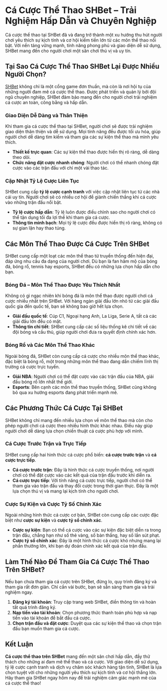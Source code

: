 # Cá Cược Thể Thao SHBet – Trải Nghiệm Hấp Dẫn và Chuyên Nghiệp

Cá cược thể thao tại SHBet đã và đang trở thành một xu hướng thu hút người chơi yêu thích sự kịch tính và cơ hội kiếm tiền lớn từ các môn thể thao nổi bật. Với nền tảng vững mạnh, tính năng phong phú và giao diện dễ sử dụng, SHBet mang đến cho người chơi một sân chơi thú vị và uy tín.

## Tại Sao Cá Cược Thể Thao SHBet Lại Được Nhiều Người Chọn?

[SHBet](https://shbetz.net/) không chỉ là một cổng game đơn thuần, mà còn là nơi hội tụ của những người đam mê cá cược thể thao. Được phát triển và quản lý bởi đội ngũ chuyên nghiệp, SHBet đảm bảo mang đến cho người chơi trải nghiệm cá cược an toàn, công bằng và hấp dẫn.

### Giao Diện Dễ Dàng và Thân Thiện

Khi tham gia cá cược thể thao tại SHBet, người chơi sẽ được trải nghiệm giao diện thân thiện và dễ sử dụng. Mọi tính năng đều được tối ưu hóa, giúp người chơi dễ dàng tìm kiếm và tham gia các sự kiện thể thao mà mình yêu thích.

- **Thiết kế trực quan**: Các sự kiện thể thao được hiển thị rõ ràng, dễ dàng theo dõi.
- **Chức năng đặt cược nhanh chóng**: Người chơi có thể nhanh chóng đặt cược vào các trận đấu với chỉ một vài thao tác.

### Cập Nhật Tỷ Lệ Cược Liên Tục

SHBet cung cấp **tỷ lệ cược cạnh tranh** với việc cập nhật liên tục từ các nhà cái uy tín. Người chơi sẽ có nhiều cơ hội để giành chiến thắng khi cá cược vào những trận đấu nổi bật.

- **Tỷ lệ cược hấp dẫn**: Tỷ lệ luôn được điều chỉnh sao cho người chơi có thể tận dụng tối đa lợi thế khi tham gia cá cược.
- **Thông tin minh bạch**: Mọi tỷ lệ cược đều được hiển thị rõ ràng, không có sự gian lận hay thao túng.

## Các Môn Thể Thao Được Cá Cược Trên SHBet

SHBet cung cấp một loạt các môn thể thao từ truyền thống đến hiện đại, đáp ứng nhu cầu đa dạng của người chơi. Dù bạn là fan hâm mộ của bóng đá, bóng rổ, tennis hay esports, SHBet đều có những lựa chọn hấp dẫn cho bạn.

### Bóng Đá – Môn Thể Thao Được Yêu Thích Nhất

Không có gì ngạc nhiên khi bóng đá là môn thể thao được người chơi cá cược nhiều nhất trên SHBet. Với hàng ngàn giải đấu lớn nhỏ từ các giải đấu quốc gia đến quốc tế, bạn sẽ không bao giờ hết lựa chọn.

- **Giải đấu quốc tế**: Cúp C1, Ngoại hạng Anh, La Liga, Serie A, tất cả các giải đấu lớn đều có mặt.
- **Thông tin chi tiết**: SHBet cung cấp các số liệu thống kê chi tiết về các đội bóng và cầu thủ, giúp người chơi đưa ra quyết định chính xác hơn.

### Bóng Rổ và Các Môn Thể Thao Khác

Ngoài bóng đá, SHBet còn cung cấp cá cược cho nhiều môn thể thao khác, đặc biệt là bóng rổ, một trong những môn thể thao đang dần chiếm lĩnh thị trường cá cược trực tuyến.

- **Giải NBA**: Người chơi có thể đặt cược vào các trận đấu của NBA, giải đấu bóng rổ lớn nhất thế giới.
- **Esports**: Bên cạnh các môn thể thao truyền thống, SHBet cũng không bỏ qua xu hướng esports đang phát triển mạnh mẽ.

## Các Phương Thức Cá Cược Tại SHBet

SHBet không chỉ mang đến nhiều lựa chọn về môn thể thao mà còn cho phép người chơi cá cược theo nhiều hình thức khác nhau. Điều này giúp người chơi dễ dàng lựa chọn chiến thuật cá cược phù hợp với mình.

### Cá Cược Trước Trận và Trực Tiếp

SHBet cung cấp hai hình thức cá cược phổ biến: **cá cược trước trận** và **cá cược trực tiếp**.

- **Cá cược trước trận**: Đây là hình thức cá cược truyền thống, nơi người chơi có thể đặt cược vào các kết quả của trận đấu trước khi diễn ra.
- **Cá cược trực tiếp**: Với tính năng cá cược trực tiếp, người chơi có thể tham gia vào trận đấu và thay đổi cược trong thời gian thực. Đây là một lựa chọn thú vị và mang lại kịch tính cho người chơi.

### Cược Sự Kiện và Cược Tỷ Số Chính Xác

Ngoài những hình thức cá cược cơ bản, SHBet còn cung cấp các cược đặc biệt như **cược sự kiện** và **cược tỷ số chính xác**.

- **Cược sự kiện**: Bạn có thể cá cược vào các sự kiện đặc biệt diễn ra trong trận đấu, chẳng hạn như số thẻ vàng, số bàn thắng, hay số lần sút phạt.
- **Cược tỷ số chính xác**: Đây là một hình thức cá cược khó nhưng mang lại phần thưởng lớn, khi bạn dự đoán chính xác kết quả của trận đấu.

## Làm Thế Nào Để Tham Gia Cá Cược Thể Thao Trên SHBet?

Nếu bạn chưa tham gia cá cược trên SHBet, đừng lo, quy trình đăng ký và tham gia rất đơn giản. Chỉ cần vài bước, bạn sẽ sẵn sàng tham gia và trải nghiệm ngay.

1. **Đăng ký tài khoản**: Truy cập trang web SHBet, điền thông tin và hoàn tất quá trình đăng ký.
2. **Nạp tiền vào tài khoản**: Chọn phương thức thanh toán phù hợp và nạp tiền vào tài khoản để bắt đầu cá cược.
3. **Chọn trận đấu và đặt cược**: Duyệt qua các sự kiện thể thao và chọn trận đấu bạn muốn tham gia cá cược.

## Kết Luận

**Cá cược thể thao trên SHBet** mang đến một sân chơi hấp dẫn, đầy thử thách cho những ai đam mê thể thao và cá cược. Với giao diện dễ sử dụng, tỷ lệ cược cạnh tranh và dịch vụ chăm sóc khách hàng tận tình, SHBet là lựa chọn tuyệt vời cho những người yêu thích sự kịch tính và cơ hội thắng lớn. Hãy tham gia SHBet ngay hôm nay để trải nghiệm cảm giác mạnh mẽ của cá cược thể thao!